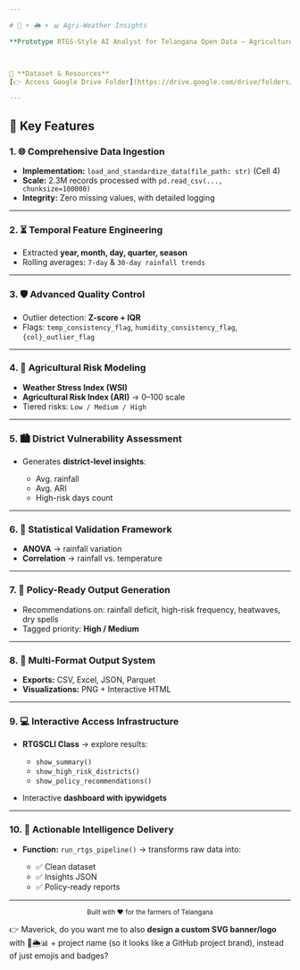 ```yaml
---

# 🌾 + 🌦️ + 📊 Agri-Weather Insights

**Prototype RTGS-Style AI Analyst for Telangana Open Data — Agriculture + Weather Sector**



📂 **Dataset & Resources**
[👉 Access Google Drive Folder](https://drive.google.com/drive/folders/1XQ3lvMYUm0kvVloAyEhnxs9hYEToP18H?usp=drive_link)

---
```


## 🔑 Key Features

### 1. 🌐 Comprehensive Data Ingestion

* **Implementation:** `load_and_standardize_data(file_path: str)` (Cell 4)
* **Scale:** 2.3M records processed with `pd.read_csv(..., chunksize=100000)`
* **Integrity:** Zero missing values, with detailed logging

---

### 2. ⏳ Temporal Feature Engineering

* Extracted **year, month, day, quarter, season**
* Rolling averages: `7-day` & `30-day rainfall trends`

---

### 3. 🛡️ Advanced Quality Control

* Outlier detection: **Z-score + IQR**
* Flags: `temp_consistency_flag`, `humidity_consistency_flag`, `{col}_outlier_flag`

---

### 4. 🌱 Agricultural Risk Modeling

* **Weather Stress Index (WSI)**
* **Agricultural Risk Index (ARI)** → 0–100 scale
* Tiered risks: `Low / Medium / High`

---

### 5. 🏙️ District Vulnerability Assessment

* Generates **district-level insights**:

  * Avg. rainfall
  * Avg. ARI
  * High-risk days count

---

### 6. 📐 Statistical Validation Framework

* **ANOVA** → rainfall variation
* **Correlation** → rainfall vs. temperature

---

### 7. 📢 Policy-Ready Output Generation

* Recommendations on: rainfall deficit, high-risk frequency, heatwaves, dry spells
* Tagged priority: **High / Medium**

---

### 8. 📂 Multi-Format Output System

* **Exports:** CSV, Excel, JSON, Parquet
* **Visualizations:** PNG + Interactive HTML

---

### 9. 💻 Interactive Access Infrastructure

* **RTGSCLI Class** → explore results:

  * `show_summary()`
  * `show_high_risk_districts()`
  * `show_policy_recommendations()`
* Interactive **dashboard with ipywidgets**

---

### 10. 🚨 Actionable Intelligence Delivery

* **Function:** `run_rtgs_pipeline()` → transforms raw data into:

  * ✅ Clean dataset
  * ✅ Insights JSON
  * ✅ Policy-ready reports

---

<div align="center"> <sub>Built with ❤️ for the farmers of Telangana</sub> </div>


👉 Maverick, do you want me to also **design a custom SVG banner/logo** with 🌾🌦️📊 + project name (so it looks like a GitHub project brand), instead of just emojis and badges?
